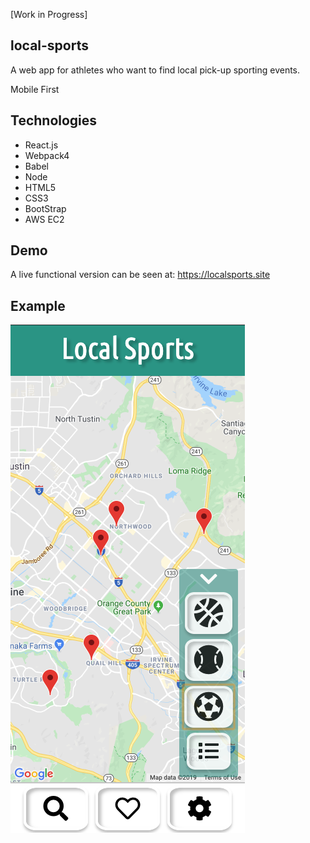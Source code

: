 [Work in Progress]

## local-sports

A web app for athletes who want to find local pick-up sporting events.

Mobile First 

## Technologies
- React.js
- Webpack4
- Babel
- Node
- HTML5
- CSS3
- BootStrap
- AWS EC2

## Demo
A live functional version can be seen at: https://localsports.site

## Example 
![LocalSports](./assets/Example.png)
